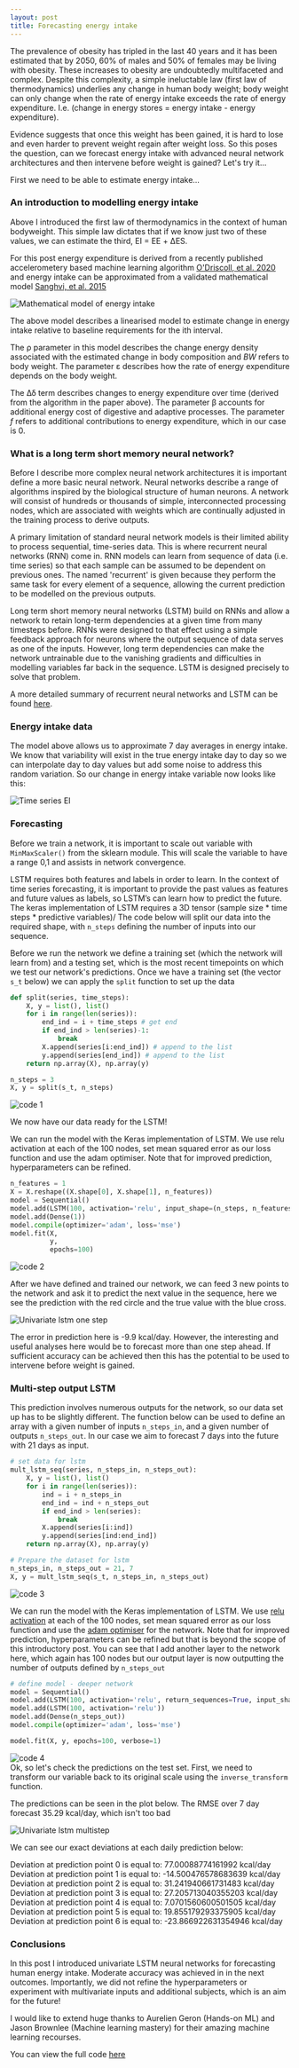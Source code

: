 ```yaml
---
layout: post
title: Forecasting energy intake
---
```


The prevalence of obesity has tripled in the last 40 years and it has been estimated that by 2050, 60% of males and 50% of females may be living with obesity. These increases to obesity are undoubtedly multifaceted and complex. Despite this complexity, a simple ineluctable law (first law of thermodynamics) underlies any change in human body weight; body weight can only change when the rate of energy intake exceeds the rate of energy expenditure. I.e. (change in energy stores = energy intake - energy expenditure).

Evidence suggests that once this weight has been gained, it is hard to lose and even harder to prevent weight regain after weight loss. So this poses the question, can we forecast energy intake with advanced neural network architectures and then intervene before weight is gained? Let's try it... 

First we need to be able to estimate energy intake...

### An introduction to modelling energy intake 

Above I introduced the first law of thermodynamics in the context of human bodyweight. This simple law dictates that if we know just two of these values, we can estimate the third, EI = EE + ΔES.

For this post energy expenditure is derived from a recently published accelerometery based machine learning algorithm [O'Driscoll, et al. 2020](https://www.tandfonline.com/doi/full/10.1080/02640414.2020.1746088) and energy intake can be approximated from a validated mathematical model [Sanghvi, et al. 2015](https://academic.oup.com/ajcn/article/102/2/353/4564610) 

![Mathematical model of energy intake ](../images/mei.jpg) 

The above model describes a linearised model to estimate change in energy intake relative to baseline requirements for the ith interval.

The ρ parameter in this model describes the change energy density associated with the estimated change in body composition and *BW* refers to body weight. The parameter ε describes how the rate of energy expenditure depends on the body weight.

The Δδ term describes changes to energy expenditure over time (derived from the algorithm in the paper above). The parameter β accounts for additional energy cost of digestive and adaptive processes. The parameter *f* refers to additional contributions to energy expenditure, which in our case is 0.

### What is a long term short memory neural network?

Before I describe more complex neural network architectures it is important define a more basic neural network. Neural networks  describe a range of algorithms inspired by the biological structure of human neurons. A network will consist of hundreds or thousands of simple, interconnected processing nodes, which are associated with weights which are continually adjusted in the training process to derive outputs. 

A primary limitation of standard neural network models is their limited ability to process sequential, time-series data. This is where recurrent neural networks (RNN) come in. RNN models can learn from sequence of data (i.e. time series) so that each sample can be assumed to be dependent on previous ones. The named 'recurrent' is given because they perform the same task for every element of a sequence, allowing the current prediction to be modelled on the previous outputs.

Long term short memory neural networks (LSTM) build on RNNs and allow a network to retain long-term dependencies at a given time from many timesteps before. RNNs were designed to that effect using a simple feedback approach for neurons where the output sequence of data serves as one of the inputs. However, long term dependencies can make the network untrainable due to the vanishing gradients and difficulties in modelling variables far back in the sequence. LSTM is designed precisely to solve that problem.

A more detailed summary of recurrent neural networks and LSTM can be found [here](https://medium.com/mlreview/understanding-lstm-and-its-diagrams-37e2f46f1714). 

### Energy intake data

The model above allows us to approximate 7 day averages in energy intake. We know that variability will exist in the true energy intake day to day so we can interpolate day to day values but add some noise to address this random variation. So our change in energy intake variable now looks like this: 

![Time series EI](../images/lstmei_EIplot.jpg) 

### Forecasting

Before we train a network, it is important to scale out variable with `MinMaxScaler()` from the sklearn module. This will scale the variable to have a range 0,1 and assists in network convergence. 

LSTM requires both features and labels in order to learn. In the context of time series forecasting, it is important to provide the past values as features and future values as labels, so LSTM’s can learn how to predict the future. The keras implementation of LSTM requires a 3D tensor (sample size * time steps * predictive variables)/ The code below will split our data into the required shape, with `n_steps` defining the number of inputs into our sequence.

Before we run the network we define a training set (which the network will learn from) and a testing set, which is the most recent timepoints on which we test our network's predictions. Once we have a training set (the vector `s_t` below)  we can apply the `split` function to set up the data 

~~~python
def split(series, time_steps):
    X, y = list(), list()
    for i in range(len(series)):
        end_ind = i + time_steps # get end
        if end_ind > len(series)-1:
            break
        X.append(series[i:end_ind]) # append to the list
        y.append(series[end_ind]) # append to the list
    return np.array(X), np.array(y)

n_steps = 3
X, y = split(s_t, n_steps)
~~~
![code 1](../images/lstmei_c1.JPG)  

We now have our data ready for the LSTM!

We can run the model with the Keras implementation of LSTM. We use relu activation at each of the 100 nodes, set mean squared error as our loss function and use the adam optimiser. Note that for improved prediction, hyperparameters can be refined. 

~~~ python
n_features = 1
X = X.reshape((X.shape[0], X.shape[1], n_features))
model = Sequential()
model.add(LSTM(100, activation='relu', input_shape=(n_steps, n_features)))
model.add(Dense(1)) 
model.compile(optimizer='adam', loss='mse') 
model.fit(X, 
          y, 
          epochs=100)
~~~
![code 2](../images/lstmei_c2.JPG)  

After we have defined and trained our network, we can feed 3 new points to the network and ask it to predict the next value in the sequence, here we see the prediction with the red circle and the true value with the blue cross. 

![Univariate lstm one step](/images/lstmei_pred1.jpg)  

The error in prediction here is -9.9 kcal/day. However, the interesting and useful analyses here would be to forecast more than one step ahead. If sufficient accuracy can be achieved then this has the potential to be used to intervene before weight is gained. 

### Multi-step output LSTM

This prediction involves numerous outputs for the network, so our data set up has to be slightly different. The function below can be used to define an array with a given number of inputs `n_steps_in`, and a given number of outputs `n_steps_out`. In our case we aim to forecast 7 days into the future with 21 days as input. 

~~~ python
# set data for lstm 
mult_lstm_seq(series, n_steps_in, n_steps_out):
    X, y = list(), list()
    for i in range(len(series)):
        ind = i + n_steps_in
        end_ind = ind + n_steps_out
        if end_ind > len(series):
            break
        X.append(series[i:ind])
        y.append(series[ind:end_ind])
    return np.array(X), np.array(y)

# Prepare the dataset for lstm 
n_steps_in, n_steps_out = 21, 7
X, y = mult_lstm_seq(s_t, n_steps_in, n_steps_out)
~~~
![code 3](../images/lstmei_c3.JPG)  

We can run the model with the Keras implementation of LSTM. We use [relu activation](https://medium.com/@danqing/a-practical-guide-to-relu-b83ca804f1f7#:~:text=ReLU%20stands%20for%20rectified%20linear,max(0%2C%20x).&text=ReLU%20is%20the%20most%20commonly,usually%20a%20good%20first%20choice.) at each of the 100 nodes, set mean squared error as our loss function and use the [adam optimiser](https://towardsdatascience.com/adam-latest-trends-in-deep-learning-optimization-6be9a291375c) for the network. Note that for improved prediction, hyperparameters can be refined but that is beyond the scope of this introductory post. You can see that I add another layer to the network here, which again has 100 nodes but our output layer is now outputting the number of outputs defined by `n_steps_out`

~~~ python
# define model - deeper network 
model = Sequential()
model.add(LSTM(100, activation='relu', return_sequences=True, input_shape=(n_steps_in, n_features)))
model.add(LSTM(100, activation='relu'))
model.add(Dense(n_steps_out))
model.compile(optimizer='adam', loss='mse')

model.fit(X, y, epochs=100, verbose=1)
~~~
![code 4](../images/lstmei_c4.JPG)  
Ok, so let's check the predictions on the test set. First, we need to transform our variable back to its original scale using the `inverse_transform` function. 

The predictions can be seen in the plot below. The RMSE over 7 day forecast 35.29 kcal/day, which isn't too bad 

![Univariate lstm multistep](../images/lstmei_pred2.jpg)  

We can see our exact deviations at each daily prediction below: 


Deviation at prediction point 0  is equal to:  77.00088774161992 kcal/day
Deviation at prediction point 1  is equal to:  -14.500476578683639 kcal/day
Deviation at prediction point 2  is equal to:  31.241940661731483 kcal/day
Deviation at prediction point 3  is equal to:  27.205713040355203 kcal/day
Deviation at prediction point 4  is equal to:  7.0701560600501505 kcal/day
Deviation at prediction point 5  is equal to:  19.855179293375905 kcal/day
Deviation at prediction point 6  is equal to:  -23.866922631354946 kcal/day


### Conclusions

In this post I introduced univariate LSTM neural networks for forecasting human energy intake. Moderate accuracy was achieved in in the next outcomes. Importantly, we did not refine the hyperparameters or experiment with multivariate inputs and additional subjects, which is an aim for the future! 

I would like to extend huge thanks to Aurelien Geron (Hands-on ML) and Jason Brownlee (Machine learning mastery) for their amazing machine learning recourses. 

You can view the full code [here](https://github.com/RJODRISCOLL/Time-series-forecasting-/blob/master/LSTM%20EI.ipynb)
